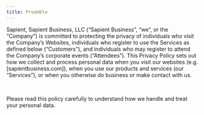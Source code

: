 ```yaml
---
title: Preamble
---
```


<p>Sapient, Sapient Business, LLC (“Sapient Business”, “we”, or the “Company”) is committed to protecting the privacy of individuals who visit the Company’s Websites, individuals who register to use the Services as defined below (“Customers”), and individuals who may register to attend the Company’s corporate events (“Attendees”). This Privacy Policy sets out how we collect and process personal data when you visit our websites (e.g. [sapientbusiness.com]), when you use our products and services (our “Services”), or when you otherwise do business or make contact with us.</p>
<br>
<p>Please read this policy carefully to understand how we handle and treat your personal data.</p>
